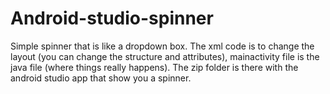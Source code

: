 # Android-studio-spinner
Simple spinner that is like a dropdown box. The xml code is to change the layout (you can change the structure and attributes), mainactivity file is the java file (where things really happens). The zip folder is there with the android studio app that show you a spinner. 
